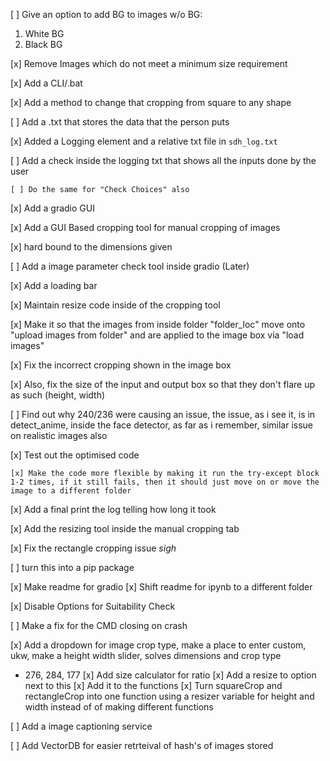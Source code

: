 [ ] Give an option to add BG to images w/o BG:
  1. White BG
  2. Black BG

[x] Remove Images which do not meet a minimum size requirement

[x] Add a CLI/.bat

[x] Add a method to change that cropping from square to any shape

[ ] Add a .txt that stores the data that the person puts

  [x] Added a Logging element and a relative txt file in `sdh_log.txt`

  [ ] Add a check inside the logging txt that shows all the inputs done by the user

    [ ] Do the same for "Check Choices" also

[x] Add a gradio GUI

  [x] Add a GUI Based cropping tool for manual cropping of images

  [x] hard bound to the dimensions given

  [ ] Add a image parameter check tool inside gradio (Later)

  [x] Add a loading bar

  [x] Maintain resize code inside of the cropping tool

  [x] Make it so that the images from inside folder "folder_loc" move onto "upload images from folder" and are applied to the image box via "load images"

  [x] Fix the incorrect cropping shown in the image box

   [x] Also, fix the size of the input and output box so that they don't flare up as such (height, width)

  [ ] Find out why 240/236 were causing an issue, the issue, as i see it, is in detect_anime, inside the face detector, as far as i remember, similar issue on realistic images also

  [x] Test out the optimised code

    [x] Make the code more flexible by making it run the try-except block 1-2 times, if it still fails, then it should just move on or move the image to a different folder

  [x] Add a final print the log telling how long it took

  [x] Add the resizing tool inside the manual cropping tab

  [x] Fix the rectangle cropping issue *sigh*

  [ ] turn this into a pip package

  [x] Make readme for gradio
    [x] Shift readme for ipynb to a different folder

  [x] Disable Options for Suitability Check

  [ ] Make a fix for the CMD closing on crash

[x] Add a dropdown for image crop type, make a place to enter custom, ukw, make a height width slider, solves dimensions and crop type
  - 276, 284, 177
  [x] Add size calculator for ratio
  [x] Add a resize to option next to this
    [x] Add it to the functions
      [x] Turn squareCrop and rectangleCrop into one function using a resizer variable for height and width instead of of making different functions

[ ] Add a image captioning service

[ ] Add VectorDB for easier retrteival of hash's of images stored
